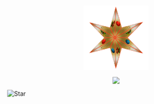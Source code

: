 


<p align="center">
  <a href="https://t.me/Ras_hmika/" target="_blank"><img align="center" src="https://raw.githubusercontent.com/SudoR2spr/SudoR2spr/main/assets/angel-op/Star.gif" alt="Star" height="150" width="150" /></a>

<p align="center">
<img src="https://github-stats-alpha.vercel.app/api?username=Rashmika3&cc=000&tc=fff&ic=fff&bc=000" align="center">
</p>
<img src="https://github.com/Gishankrishka2/Gishankrishka2/blob/main/Gifs/daftpunktocat-guy.gif" alt="Star" height="150" width="150" /></a>
